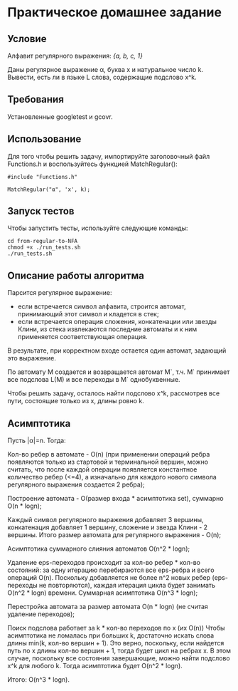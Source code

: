 # Практическое домашнее задание

## Условие
Алфавит регулярного выражения: *{a, b, c, 1}*

Даны регулярное выражение α, буква x и натуральное число k. Вывести, есть ли в языке L слова, содержащие подслово x^k.

## Требования
Установленные googletest и gcovr.

## Использование
Для того чтобы решить задачу, импортируйте заголовочный файл Functions.h и воспользуйтесь функцией MatchRegular():

```
#include "Functions.h"

MatchRegular("α", 'x', k);
```

## Запуск тестов
Чтобы запустить тесты, используйте следующие команды:

```
cd from-regular-to-NFA
chmod +x ./run_tests.sh
./run_tests.sh
```

## Описание работы алгоритма
Парсится регулярное выражение:

- если встречается символ алфавита, строится автомат, принимающий этот символ и кладется в стек;
- если встречается операция сложения, конкатенации или звезды Клини, из стека извлекаются последние автоматы и к ним применяется соответствующая операция.

В результате, при корректном входе остается один автомат, задающий это выражение.

По автомату M создается и возвращается автомат M\`, т.ч. M\` принимает все подслова L(M) и все переходы в M\` однобуквенные.

Чтобы решить задачу, осталось найти подслово x^k, рассмотрев все пути, состоящие только из x, длины ровно k.

## Асимптотика 
Пусть |α|=n. Тогда:

Кол-во ребер в автомате - O(n) (при применении операций ребра появляются только из стартовой и терминальной вершин, 
можно считать, что после каждой операции появляется константное количество ребер (<=4), а изначально для каждого нового
символа регулярного выражения создается 2 ребра);

Построение автомата - O(размер входа * асимптотика set), суммарно O(n &ast; logn);

Каждый символ регулярного выражения добавляет 3 вершины, конкатенация добавляет 1 вершину, сложение и звезда Клини - 2 вершины.
Итого размер автомата для регулярного выражения - O(n);

Асимптотика суммарного слияния автоматов O(n^2 &ast; logn);

Удаление eps-переходов происходит за кол-во ребер * кол-во состояний: за одну итерацию перебираются все eps-ребра и всего операций O(n).
Поскольку добавляется не более n^2 новых ребер (eps-переходы не повторяются), каждая итерация цикла будет занимать O(n^2 &ast; logn) времени.
Суммарная асимптотика O(n^3 &ast; logn);

Перестройка автомата за размер автомата O(n &ast; logn) (не считая удаление переходов);

Поиск подслова работает за k * кол-во переходов по x (их O(n)) Чтобы асимптотика не ломалась при больших k,
достаточно искать слова длины min(k, кол-во вершин + 1). Это верно, поскольку, если найдется путь по x длины кол-во вершин + 1, тогда будет цикл на ребрах x.
В этом случае, поскольку все состояния завершающие, можно найти подслово x^k для любого k.
Тогда асимптотика будет O(n^2 &ast; logn).

Итого: O(n^3 &ast; logn).
